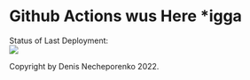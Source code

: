 # Github Actions wus Here *igga

Status of Last Deployment:<br>
<img src="https://github.com/danny9ng/hubabuba/workflows/Sphinx-build-html/badge.svg?branch-main"><br>

Copyright by Denis Necheporenko 2022.
